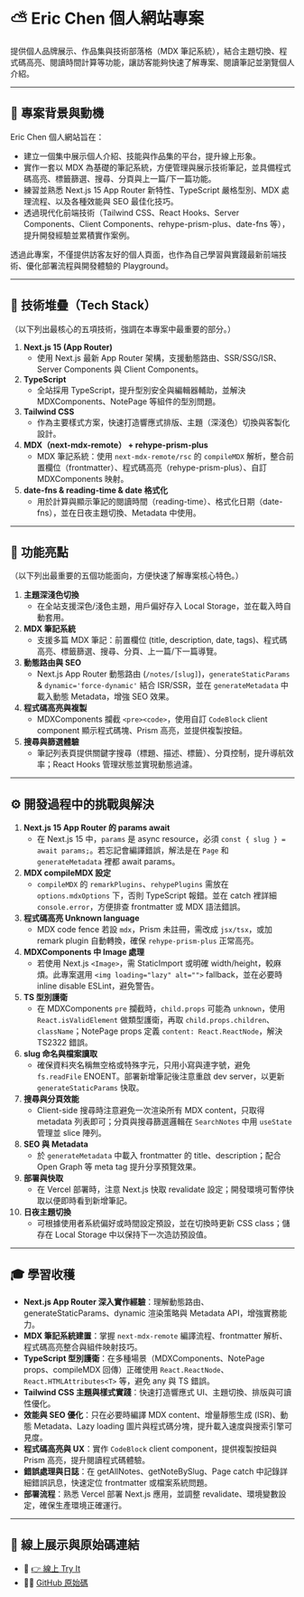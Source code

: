 # ⛅ Eric Chen 個人網站專案

提供個人品牌展示、作品集與技術部落格（MDX 筆記系統），結合主題切換、程式碼高亮、閱讀時間計算等功能，讓訪客能夠快速了解專案、閱讀筆記並瀏覽個人介紹。

---

## 🔎 專案背景與動機

Eric Chen 個人網站旨在：

- 建立一個集中展示個人介紹、技能與作品集的平台，提升線上形象。
- 實作一套以 MDX 為基礎的筆記系統，方便管理與展示技術筆記，並具備程式碼高亮、標籤篩選、搜尋、分頁與上一篇/下一篇功能。
- 練習並熟悉 Next.js 15 App Router 新特性、TypeScript 嚴格型別、MDX 處理流程、以及各種效能與 SEO 最佳化技巧。
- 透過現代化前端技術（Tailwind CSS、React Hooks、Server Components、Client Components、rehype-prism-plus、date-fns 等），提升開發經驗並累積實作案例。

透過此專案，不僅提供訪客友好的個人頁面，也作為自己學習與實踐最新前端技術、優化部署流程與開發體驗的 Playground。

---

## 🧪 技術堆疊（Tech Stack）

（以下列出最核心的五項技術，強調在本專案中最重要的部分。）

1. **Next.js 15 (App Router)**
   - 使用 Next.js 最新 App Router 架構，支援動態路由、SSR/SSG/ISR、Server Components 與 Client Components。
2. **TypeScript**
   - 全站採用 TypeScript，提升型別安全與編輯器輔助，並解決 MDXComponents、NotePage 等組件的型別問題。
3. **Tailwind CSS**
   - 作為主要樣式方案，快速打造響應式排版、主題（深淺色）切換與客製化設計。
4. **MDX（next-mdx-remote） + rehype-prism-plus**
   - MDX 筆記系統：使用 `next-mdx-remote/rsc` 的 `compileMDX` 解析，整合前置欄位（frontmatter）、程式碼高亮（rehype-prism-plus）、自訂 MDXComponents 映射。
5. **date-fns & reading-time & date 格式化**
   - 用於計算與顯示筆記的閱讀時間（reading-time）、格式化日期（date-fns），並在日夜主題切換、Metadata 中使用。

---

## 🧩 功能亮點

（以下列出最重要的五個功能面向，方便快速了解專案核心特色。）

1. **主題深淺色切換**
   - 在全站支援深色/淺色主題，用戶偏好存入 Local Storage，並在載入時自動套用。
2. **MDX 筆記系統**
   - 支援多篇 MDX 筆記：前置欄位 (title, description, date, tags)、程式碼高亮、標籤篩選、搜尋、分頁、上一篇/下一篇導覽。
3. **動態路由與 SEO**
   - Next.js App Router 動態路由 (`/notes/[slug]`)，`generateStaticParams` & `dynamic='force-dynamic'` 結合 ISR/SSR，並在 `generateMetadata` 中載入動態 Metadata，增強 SEO 效果。
4. **程式碼高亮與複製**
   - MDXComponents 攔截 `<pre><code>`，使用自訂 `CodeBlock` client component 顯示程式碼塊、Prism 高亮，並提供複製按鈕。
5. **搜尋與篩選體驗**
   - 筆記列表頁提供關鍵字搜尋（標題、描述、標籤）、分頁控制，提升導航效率；React Hooks 管理狀態並實現動態過濾。

---

## ⚙️ 開發過程中的挑戰與解決

1. **Next.js 15 App Router 的 params await**
   - 在 Next.js 15 中，`params` 是 async resource，必須 `const { slug } = await params;`。若忘記會編譯錯誤，解法是在 `Page` 和 `generateMetadata` 裡都 await params。
2. **MDX compileMDX 設定**
   - `compileMDX` 的 `remarkPlugins`、`rehypePlugins` 需放在 `options.mdxOptions` 下，否則 TypeScript 報錯。並在 catch 裡詳細 `console.error`，方便排查 frontmatter 或 MDX 語法錯誤。
3. **程式碼高亮 Unknown language**
   - MDX code fence 若設 `mdx`，Prism 未註冊，需改成 `jsx/tsx`，或加 remark plugin 自動轉換，確保 `rehype-prism-plus` 正常高亮。
4. **MDXComponents 中 Image 處理**
   - 若使用 Next.js `<Image>`，需 StaticImport 或明確 width/height，較麻煩。此專案選用 `<img loading="lazy" alt="">` fallback，並在必要時 inline disable ESLint，避免警告。
5. **TS 型別護衛**
   - 在 MDXComponents `pre` 攔截時，`child.props` 可能為 `unknown`，使用 `React.isValidElement` 做類型護衛，再取 `child.props.children`、`className`；NotePage props 定義 `content: React.ReactNode`，解決 TS2322 錯誤。
6. **slug 命名與檔案讀取**
   - 確保資料夾名稱無空格或特殊字元，只用小寫與連字號，避免 `fs.readFile` ENOENT。部署新增筆記後注意重啟 dev server，以更新 `generateStaticParams` 快取。
7. **搜尋與分頁效能**
   - Client-side 搜尋時注意避免一次渲染所有 MDX content，只取得 metadata 列表即可；分頁與搜尋篩選邏輯在 `SearchNotes` 中用 `useState` 管理並 slice 陣列。
8. **SEO 與 Metadata**
   - 於 `generateMetadata` 中載入 frontmatter 的 title、description；配合 Open Graph 等 meta tag 提升分享預覽效果。
9. **部署與快取**
   - 在 Vercel 部署時，注意 Next.js 快取 revalidate 設定；開發環境可暫停快取以便即時看到新增筆記。
10. **日夜主題切換**
    - 可根據使用者系統偏好或時間設定預設，並在切換時更新 CSS class；儲存在 Local Storage 中以保持下一次造訪預設值。

---

## 🎓 學習收穫

- **Next.js App Router 深入實作經驗**：理解動態路由、generateStaticParams、dynamic 渲染策略與 Metadata API，增強實務能力。
- **MDX 筆記系統建置**：掌握 `next-mdx-remote` 編譯流程、frontmatter 解析、程式碼高亮整合與組件映射技巧。
- **TypeScript 型別護衛**：在多種場景（MDXComponents、NotePage props、compileMDX 回傳）正確使用 `React.ReactNode`、`React.HTMLAttributes<T>` 等，避免 any 與 TS 錯誤。
- **Tailwind CSS 主題與樣式實踐**：快速打造響應式 UI、主題切換、排版與可讀性優化。
- **效能與 SEO 優化**：只在必要時編譯 MDX content、增量靜態生成 (ISR)、動態 Metadata、Lazy loading 圖片與程式碼分塊，提升載入速度與搜索引擎可見度。
- **程式碼高亮與 UX**：實作 `CodeBlock` client component，提供複製按鈕與 Prism 高亮，提升閱讀程式碼體驗。
- **錯誤處理與日誌**：在 getAllNotes、getNoteBySlug、Page catch 中記錄詳細錯誤訊息，快速定位 frontmatter 或檔案系統問題。
- **部署流程**：熟悉 Vercel 部署 Next.js 應用，並調整 revalidate、環境變數設定，確保生產環境正確運行。

---

## 🚀 線上展示與原始碼連結

- 🔗 [👉 線上 Try It](https://ericchen-website-pro.vercel.app/)
- 🧑‍💻 [GitHub 原始碼](https://github.com/54hanyi/ericchen-website-pro)
